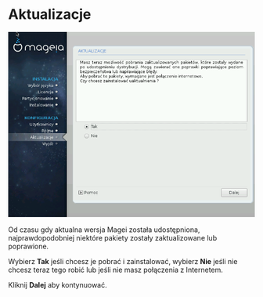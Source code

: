 # Aktualizacje


![](./images/dx2-installUpdates.png)


Od czasu gdy aktualna wersja Magei została udostępniona, najprawdopodobniej niektóre pakiety zostały zaktualizowane lub poprawione.

Wybierz **Tak** jeśli chcesz je pobrać i zainstalować, wybierz **Nie** jeśli nie chcesz teraz tego robić lub jeśli nie masz połączenia z Internetem.

Kliknij **Dalej** aby kontynuować.
